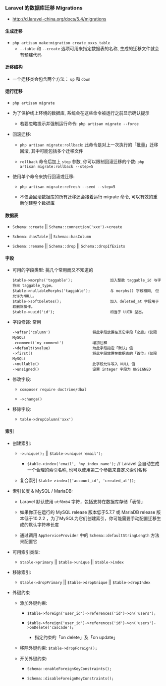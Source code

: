 ### Laravel 的数据库迁移 Migrations
* http://d.laravel-china.org/docs/5.4/migrations


#### 生成迁移
* `php artisan make:migration create_xxxs_table`
    * `--table` 和 `--create` 选项可用来指定数据表的名称, 生成的迁移文件就会有预建代码


#### 迁移结构
* 一个迁移类会包含两个方法： `up` 和 `down`


#### 运行迁移
* `php artisan migrate`

* 为了保护线上环境的数据库, 系统会在这些命令被运行之前显示确认提示
    * 若要忽略提示并强制运行命令: `php artisan migrate --force`

* 回滚迁移:
    * `php artisan migrate:rollback`: 此命令是对上一次执行的「批量」迁移回滚, 其中可能包括多个迁移文件

    * `rollback` 命令后加上 `step` 参数, 你可以限制回滚迁移的个数: `php artisan migrate:rollback --step=5`

* 使用单个命令来执行回滚或迁移:
    * `php artisan migrate:refresh --seed --step=5`

    * 不仅会回滚数据库的所有迁移还会接着运行 migrate 命令, 可以有效的重新创建整个数据库


#### 数据表
* `Schema::create` || `Schema::connection('xxx')->create`

* `Schema::hasTable` || `Schema::hasColumn`

* `Schema::rename` || `Schema::drop` || `Schema::dropIfExists`


#### 字段
* 可用的字段类型: 挑几个常用而又不知道的
    ```
    $table->morphs('taggable');	                加入整数 taggable_id 与字符串 taggable_type。
    $table->nullableMorphs('taggable');         与 morphs() 字段相同, 但允许为NULL。
    $table->softDeletes();                      加入 deleted_at 字段用于软删除操作。
    $table->uuid('id');	                        相当于 UUID 型态。
    ```

* 字段修饰: 常用
    ```
    ->after('column')                   将此字段放置在其它字段「之后」（仅限 MySQL）
    ->comment('my comment')             增加注释
    ->default($value)                   为此字段指定「默认」值
    ->first()                           将此字段放置在数据表的「首位」（仅限 MySQL）
    ->nullable()                        此字段允许写入 NULL 值
    ->unsigned()                        设置 integer 字段为 UNSIGNED
    ```

* 修改字段:
    * `composer require doctrine/dbal`

    * `->change()`

* 移除字段:
    * `table->dropColumn('xxx')`


#### 索引
* 创建索引:
    * `->unique();` || `$table->unique('email');`
        * `$table->index('email', 'my_index_name');` // Laravel 会自动生成一个合理的索引名称, 也可以使用第二个参数来自定义索引名称

    * 复合索引 `$table->index(['account_id', 'created_at']);`

* 索引长度 & MySQL / MariaDB:
    * Laravel 默认使用 `utf8mb4` 字符，包括支持在数据库存储「表情」

    * 如果你正在运行的 MySQL release 版本低于5.7.7 或 MariaDB release 版本低于10.2.2 ，为了MySQL为它们创建索引，你可能需要手动配置迁移生成的默认字符串长度

    * 通过调用 `AppServiceProvider` 中的 `Schema::defaultStringLength` 方法来配置它


* 可用索引类型:
    * `$table->primary` || `$table->unique` || `$table->index`

* 移除索引:
    * `$table->dropPrimary` || `$table->dropUnique` || `$table->dropIndex`


* 外键约束
    * 添加外键约束:
        * `$table->foreign('user_id')->references('id')->on('users');`

        * `$table->foreign('user_id')->references('id')->on('users')->onDelete('cascade');`
            * 指定约束的「on delete」及「on update」

    * 移除外键约束: `$table->dropForeign();`

    * 开关外键约束:
        * `Schema::enableForeignKeyConstraints();`

        * `Schema::disableForeignKeyConstraints();`
